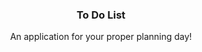 <h3 align="center"> <b>To Do List</b></h3> 
<p  align="center">An application for your proper planning day! </p>
<br/>
